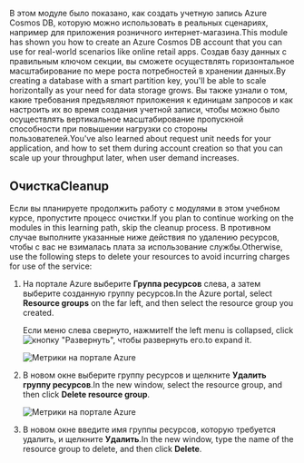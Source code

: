 <span data-ttu-id="bd1e6-101">В этом модуле было показано, как создать учетную запись Azure Cosmos DB, которую можно использовать в реальных сценариях, например для приложения розничного интернет-магазина.</span><span class="sxs-lookup"><span data-stu-id="bd1e6-101">This module has shown you how to create an Azure Cosmos DB account that you can use for real-world scenarios like online retail apps.</span></span> <span data-ttu-id="bd1e6-102">Создав базу данных с правильным ключом секции, вы сможете осуществлять горизонтальное масштабирование по мере роста потребностей в хранении данных.</span><span class="sxs-lookup"><span data-stu-id="bd1e6-102">By creating a database with a smart partition key, you'll be able to scale horizontally as your need for data storage grows.</span></span> <span data-ttu-id="bd1e6-103">Вы также узнали о том, какие требования предъявляют приложения к единицам запросов и как настроить их во время создания учетной записи, чтобы можно было осуществлять вертикальное масштабирование пропускной способности при повышении нагрузки со стороны пользователей.</span><span class="sxs-lookup"><span data-stu-id="bd1e6-103">You've also learned about request unit needs for your application, and how to set them during account creation so that you can scale up your throughput later, when user demand increases.</span></span>

## <a name="cleanup"></a><span data-ttu-id="bd1e6-104">Очистка</span><span class="sxs-lookup"><span data-stu-id="bd1e6-104">Cleanup</span></span>

<span data-ttu-id="bd1e6-105">Если вы планируете продолжить работу с модулями в этом учебном курсе, пропустите процесс очистки.</span><span class="sxs-lookup"><span data-stu-id="bd1e6-105">If you plan to continue working on the modules in this learning path, skip the cleanup process.</span></span> <span data-ttu-id="bd1e6-106">В противном случае выполните указанные ниже действия по удалению ресурсов, чтобы с вас не взималась плата за использование службы.</span><span class="sxs-lookup"><span data-stu-id="bd1e6-106">Otherwise, use the following steps to delete your resources to avoid incurring charges for use of the service:</span></span>

1. <span data-ttu-id="bd1e6-107">На портале Azure выберите **Группа ресурсов** слева, а затем выберите созданную группу ресурсов.</span><span class="sxs-lookup"><span data-stu-id="bd1e6-107">In the Azure portal, select **Resource groups** on the far left, and then select the resource group you created.</span></span>  

    <span data-ttu-id="bd1e6-108">Если меню слева свернуто, нажмите</span><span class="sxs-lookup"><span data-stu-id="bd1e6-108">If the left menu is collapsed, click</span></span> ![кнопку "Развернуть",](../media/5-create-a-database-and-collection/expand.png) <span data-ttu-id="bd1e6-110">чтобы развернуть его.</span><span class="sxs-lookup"><span data-stu-id="bd1e6-110">to expand it.</span></span>

   ![Метрики на портале Azure](../media/5-create-a-database-and-collection/delete-resources-select.png)

2. <span data-ttu-id="bd1e6-112">В новом окне выберите группу ресурсов и щелкните **Удалить группу ресурсов**.</span><span class="sxs-lookup"><span data-stu-id="bd1e6-112">In the new window, select the resource group, and then click **Delete resource group**.</span></span>

   ![Метрики на портале Azure](../media/5-create-a-database-and-collection/delete-resources.png)

3. <span data-ttu-id="bd1e6-114">В новом окне введите имя группы ресурсов, которую требуется удалить, и щелкните **Удалить**.</span><span class="sxs-lookup"><span data-stu-id="bd1e6-114">In the new window, type the name of the resource group to delete, and then click **Delete**.</span></span>

